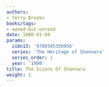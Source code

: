 ```yaml
---
authors:
- Terry Brooks
books/tags:
- owned-but-unread
date: 1800-01-04
params:
  isbn13: '9780345356956'
  series: 'The Heritage of Shannara'
  series_order: 1
  year: '1990'
title: The Scions Of Shannara
weight: 1
---
```



<!--more-->